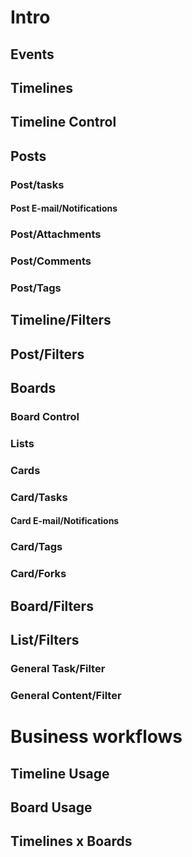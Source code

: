 # Intro

## Events

## Timelines

## Timeline Control

## Posts

### Post/tasks

#### Post E-mail/Notifications

### Post/Attachments

### Post/Comments

### Post/Tags

## Timeline/Filters

## Post/Filters

##  Boards

### Board Control

### Lists

### Cards

### Card/Tasks

#### Card E-mail/Notifications

### Card/Tags

### Card/Forks

## Board/Filters

## List/Filters

### General Task/Filter

### General Content/Filter

# Business workflows

## Timeline Usage

## Board Usage

## Timelines x Boards


